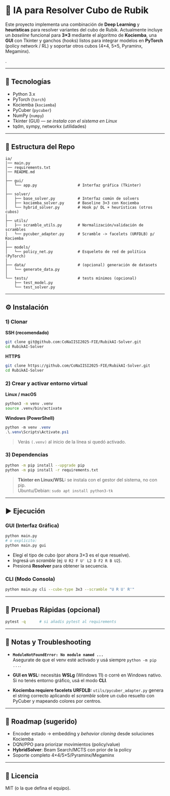 # 🧩 IA para Resolver Cubo de Rubik

Este proyecto implementa una combinación de **Deep Learning** y **heurísticas** para resolver variantes del cubo de Rubik. 
Actualmente incluye un *baseline* funcional para **3×3** mediante el algoritmo de **Kociemba**, una **GUI** con Tkinter y
ganchos (hooks) listos para integrar modelos en **PyTorch** (policy network / RL) y soportar otros cubos (4×4, 5×5, Pyraminx, Megaminx).

.

---

## 🚀 Tecnologías

- Python 3.x
- PyTorch (`torch`)
- Kociemba (`kociemba`)
- PyCuber (`pycuber`)
- NumPy (`numpy`)
- Tkinter (GUI) — *se instala con el sistema en Linux*
- tqdm, sympy, networkx (utilidades)

---

## 📂 Estructura del Repo

```
ia/
│── main.py
│── requirements.txt
│── README.md
│
├── gui/
│   └── app.py                  # Interfaz gráfica (Tkinter)
│
├── solver/
│   ├── base_solver.py          # Interfaz común de solvers
│   ├── kociemba_solver.py      # Baseline 3×3 con Kociemba
│   └── hybrid_solver.py        # Hook p/ DL + heurísticas (otros cubos)
│
├── utils/
│   ├── scramble_utils.py       # Normalización/validación de scrambles
│   └── pycuber_adapter.py      # Scramble -> facelets (URFDLB) p/ Kociemba
│
├── models/
│   └── policy_net.py           # Esqueleto de red de política (PyTorch)
│
├── data/                       # (opcional) generación de datasets
│   └── generate_data.py
│
└── tests/                      # tests mínimos (opcional)
    ├── test_model.py
    └── test_solver.py
```

---

## ⚙️ Instalación

### 1) Clonar

**SSH (recomendado)**
```bash
git clone git@github.com:CoNaIISI2025-FIE/RubikAI-Solver.git
cd RubikAI-Solver
```

**HTTPS**
```bash
git clone https://github.com/CoNaIISI2025-FIE/RubikAI-Solver.git
cd RubikAI-Solver
```

### 2) Crear y activar entorno virtual

**Linux / macOS**
```bash
python3 -m venv .venv
source .venv/bin/activate
```

**Windows (PowerShell)**
```powershell
python -m venv .venv
.\.venv\Scripts\Activate.ps1
```

> Verás `(.venv)` al inicio de la línea si quedó activado.

### 3) Dependencias

```bash
python -m pip install --upgrade pip
python -m pip install -r requirements.txt
```

> **Tkinter en Linux/WSL:** se instala con el gestor del sistema, no con pip.  
> Ubuntu/Debian: `sudo apt install python3-tk`

---

## ▶️ Ejecución

### GUI (Interfaz Gráfica)
```bash
python main.py
# o explícito:
python main.py gui
```
- Elegí el tipo de cubo (por ahora 3×3 es el que resuelve).
- Ingresá un *scramble* (ej: `U R2 F U' L2 D F2 R B U2`).
- Presioná **Resolver** para obtener la secuencia.

### CLI (Modo Consola)
```bash
python main.py cli --cube-type 3x3 --scramble "U R U' R'"
```

---

## 🧪 Pruebas Rápidas (opcional)

```bash
pytest -q      # si añadís pytest al requirements
```

---

## 🔧 Notas y Troubleshooting

- **`ModuleNotFoundError: No module named ...`**  
  Asegurate de que el venv esté activado y usá siempre `python -m pip ...`.

- **GUI en WSL:** necesitás **WSLg** (Windows 11) o corré en Windows nativo.  
  Si no tenés entorno gráfico, usá el modo **CLI**.

- **Kociemba requiere facelets URFDLB:** `utils/pycuber_adapter.py` genera el string correcto
  aplicando el *scramble* sobre un cubo resuelto con PyCuber y mapeando colores por centros.

---

## 🧠 Roadmap (sugerido)

- Encoder estado → embedding y *behavior cloning* desde soluciones Kociemba
- DQN/PPO para priorizar movimientos (policy/value)
- **HybridSolver**: Beam Search/MCTS con prior de la policy
- Soporte completo 4×4/5×5/Pyraminx/Megaminx

---

## 📄 Licencia

MIT (o la que defina el equipo).
